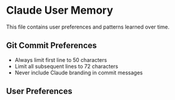 # Claude User Memory

This file contains user preferences and patterns learned over time.

## Git Commit Preferences
- Always limit first line to 50 characters
- Limit all subsequent lines to 72 characters
- Never include Claude branding in commit messages

## User Preferences
<!-- Add new preferences and patterns here as they are discovered -->